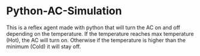 # Python-AC-Simulation
 This is a reflex agent made with python that will turn the AC on and off depending on the temperature. If the temperature reaches max temperature (Hot), the AC will turn on. Otherwise if the temperature is higher than the minimum (Cold) it will stay off.
